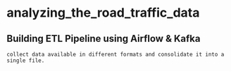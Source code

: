 # analyzing_the_road_traffic_data
## Building ETL Pipeline using Airflow & Kafka
    collect data available in different formats and consolidate it into a single file.
